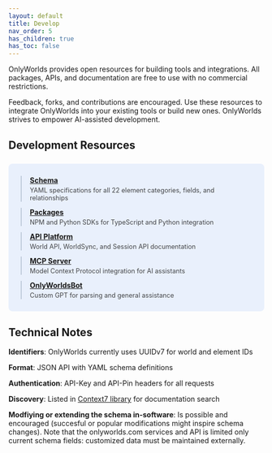 ```yaml
---
layout: default
title: Develop
nav_order: 5
has_children: true
has_toc: false
---
```

 

OnlyWorlds provides open resources for building tools and integrations. All packages, APIs, and documentation are free to use with no commercial restrictions.

Feedback, forks, and contributions are encouraged. Use these resources to integrate OnlyWorlds into your existing tools or build new ones. OnlyWorlds strives to empower AI-assisted development.

## Development Resources

<div style="background: rgba(59, 130, 246, 0.1); border-radius: 8px; padding: 24px; margin: 24px 0;">
  <div style="display: grid; gap: 12px;">
    <div style="border-left: 2px solid rgba(148, 163, 184, 0.5); padding-left: 16px;">
      <strong><a href="https://github.com/OnlyWorlds/OnlyWorlds/tree/main/schema" style="color: inherit;">Schema</a></strong>
      <div style="margin-top: 4px; font-size: 0.9em; opacity: 0.8;">YAML specifications for all 22 element categories, fields, and relationships</div>
    </div>
    <div style="border-left: 2px solid rgba(148, 163, 184, 0.5); padding-left: 16px;">
      <strong><a href="packages/" style="color: inherit;">Packages</a></strong>
      <div style="margin-top: 4px; font-size: 0.9em; opacity: 0.8;">NPM and Python SDKs for TypeScript and Python integration</div>
    </div>
    <div style="border-left: 2px solid rgba(148, 163, 184, 0.5); padding-left: 16px;">
      <strong><a href="api-reference/" style="color: inherit;">API Platform</a></strong>
      <div style="margin-top: 4px; font-size: 0.9em; opacity: 0.8;">World API, WorldSync, and Session API documentation</div>
    </div>
    <div style="border-left: 2px solid rgba(148, 163, 184, 0.5); padding-left: 16px;">
      <strong><a href="mcp-server/" style="color: inherit;">MCP Server</a></strong>
      <div style="margin-top: 4px; font-size: 0.9em; opacity: 0.8;">Model Context Protocol integration for AI assistants</div>
    </div>
    <div style="border-left: 2px solid rgba(148, 163, 184, 0.5); padding-left: 16px;">
      <strong><a href="onlyworldsbot/" style="color: inherit;">OnlyWorldsBot</a></strong>
      <div style="margin-top: 4px; font-size: 0.9em; opacity: 0.8;">Custom GPT for parsing and general assistance</div>
    </div>
  </div>
</div>
 

## Technical Notes


**Identifiers**: OnlyWorlds currently uses UUIDv7 for world and element IDs

**Format**: JSON API with YAML schema definitions

**Authentication**: API-Key and API-Pin headers for all requests

**Discovery**: Listed in [Context7 library](https://context7.com/onlyworlds/onlyworlds) for documentation search 

**Modfiying or extending the schema in-software**: Is possible and encouraged (succesful or popular modifications might inspire schema changes). Note that the onlyworlds.com services and API is limited only current schema fields: customized data must be maintained externally.  

 